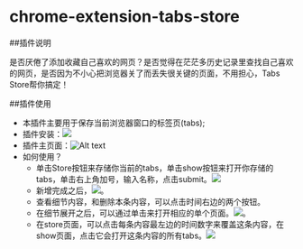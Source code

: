 chrome-extension-tabs-store
===========================

##插件说明

是否厌倦了添加收藏自己喜欢的网页？是否觉得在茫茫多历史记录里查找自己喜欢的网页，是否因为不小心把浏览器关了而丢失很关键的页面，不用担心，Tabs Store帮你搞定！

##插件使用

  * 本插件主要用于保存当前浏览器窗口的标签页(tabs);
  * 插件安装：<img src="http://tenny.qiniudn.com/install.jpg"/>
  * 插件主页面：![Alt text](http://tenny.qiniudn.com/main.jpg)
  * 如何使用？
    * 单击Store按钮来存储你当前的tabs，单击show按钮来打开你存储的tabs，单击右上角加号，输入名称，点击submit。<img src="http://tenny.qiniudn.com/add_tabs.jpg"/>
    * 新增完成之后，<img src="http://tenny.qiniudn.com/after_add.jpg"/>。
    * 查看细节内容，和删除本条内容，可以点击时间右边的两个按钮。
    * 在细节展开之后，可以通过单击来打开相应的单个页面。<img src="http://tenny.qiniudn.com/detail.jpg"/>。
    * 在store页面，可以点击每条内容最左边的时间数字来覆盖这条内容，在show页面，点击它会打开这条内容的所有tabs。<img src="http://tenny.qiniudn.com/%E6%97%A0%E6%A0%87%E9%A2%98.jpg"/>
